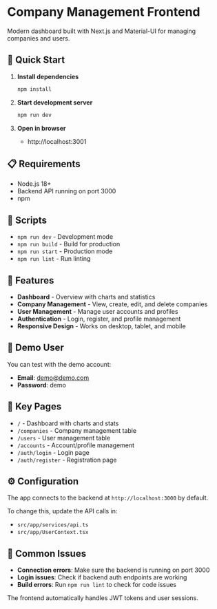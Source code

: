# Company Management Frontend

Modern dashboard built with Next.js and Material-UI for managing companies and users.

## 🚀 Quick Start

1. **Install dependencies**
   ```bash
   npm install
   ```

2. **Start development server**
   ```bash
   npm run dev
   ```

3. **Open in browser**
   - http://localhost:3001

## 📋 Requirements

- Node.js 18+
- Backend API running on port 3000
- npm

## 🔧 Scripts

- `npm run dev` - Development mode
- `npm run build` - Build for production
- `npm run start` - Production mode
- `npm run lint` - Run linting

## 🎯 Features

- **Dashboard** - Overview with charts and statistics
- **Company Management** - View, create, edit, and delete companies
- **User Management** - Manage user accounts and profiles
- **Authentication** - Login, register, and profile management
- **Responsive Design** - Works on desktop, tablet, and mobile

## 🔐 Demo User

You can test with the demo account:
- **Email**: demo@demo.com
- **Password**: demo

## 📁 Key Pages

- `/` - Dashboard with charts and stats
- `/companies` - Company management table
- `/users` - User management table
- `/accounts` - Account/profile management
- `/auth/login` - Login page
- `/auth/register` - Registration page

## ⚙️ Configuration

The app connects to the backend at `http://localhost:3000` by default.

To change this, update the API calls in:
- `src/app/services/api.ts`
- `src/app/UserContext.tsx`

## 🐛 Common Issues

- **Connection errors**: Make sure the backend is running on port 3000
- **Login issues**: Check if backend auth endpoints are working
- **Build errors**: Run `npm run lint` to check for code issues

The frontend automatically handles JWT tokens and user sessions.